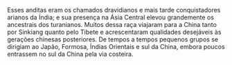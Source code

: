 ﻿Esses anditas eram os chamados dravidianos e mais tarde conquistadores arianos da Índia; e sua presença na Ásia Central elevou grandemente os ancestrais dos turanianos. Muitos dessa raça viajaram para a China tanto por Sinkiang quanto pelo Tibete e acrescentaram qualidades desejáveis às gerações chinesas posteriores. De tempos a tempos pequenos grupos se dirigiam ao Japão, Formosa, Índias Orientais e sul da China, embora poucos entrassem no sul da China pela via costeira.